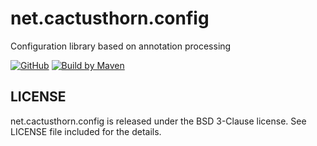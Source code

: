 
# net.cactusthorn.config

Configuration library based on annotation processing

[![GitHub](https://img.shields.io/github/license/Gmugra/net.cactusthorn.config)](https://github.com/Gmugra/net.cactusthorn.config/blob/main/LICENSE) [![Build by Maven](http://maven.apache.org/images/logos/maven-feather.png)](http://maven.apache.org)

## LICENSE
net.cactusthorn.config is released under the BSD 3-Clause license. See LICENSE file included for the details.
